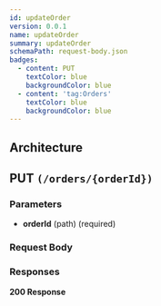 ```yaml
---
id: updateOrder
version: 0.0.1
name: updateOrder
summary: updateOrder
schemaPath: request-body.json
badges:
  - content: PUT
    textColor: blue
    backgroundColor: blue
  - content: 'tag:Orders'
    textColor: blue
    backgroundColor: blue
---
```

## Architecture
<NodeGraph />



## PUT `(/orders/{orderId})`

### Parameters
- **orderId** (path) (required)



### Request Body
<SchemaViewer file="request-body.json" maxHeight="500" id="request-body" />


### Responses
**200 Response**
<SchemaViewer file="response-200.json" maxHeight="500" id="response-200" />
